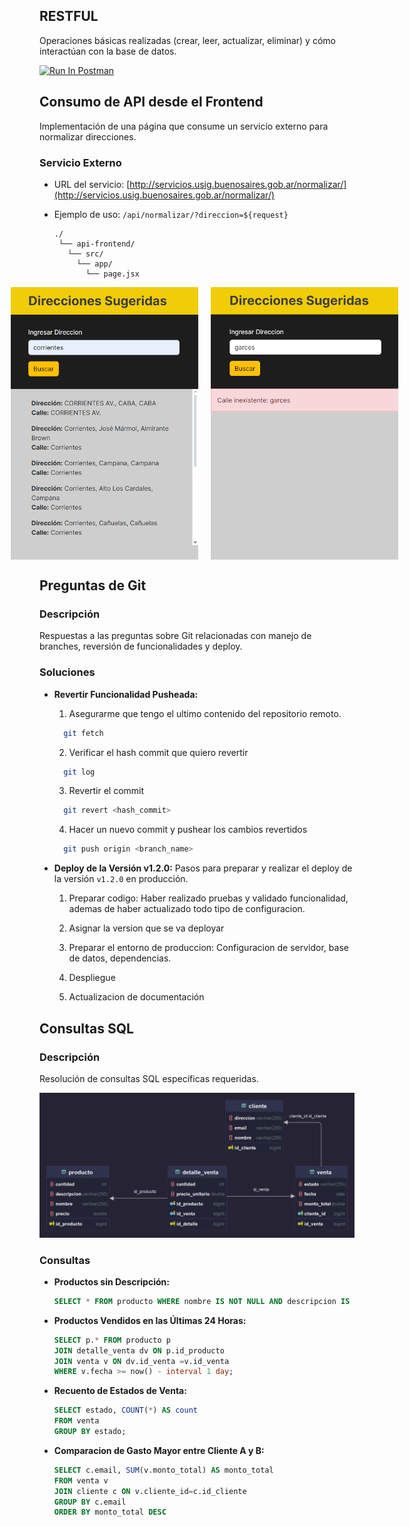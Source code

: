 ## RESTFUL

Operaciones básicas realizadas (crear, leer, actualizar, eliminar) y cómo interactúan con la base de datos.

[<img src="https://run.pstmn.io/button.svg" alt="Run In Postman" style="width: 128px; height: 32px;">](https://app.getpostman.com/run-collection/19616140-b60dc1a0-fb5d-451c-8f5f-e7864f76dccc?action=collection%2Ffork&source=rip_markdown&collection-url=entityId%3D19616140-b60dc1a0-fb5d-451c-8f5f-e7864f76dccc%26entityType%3Dcollection%26workspaceId%3D323dac41-2fca-42b4-9c52-907c44e893ac)

## Consumo de API desde el Frontend

Implementación de una página que consume un servicio externo para normalizar direcciones.

### Servicio Externo

- URL del servicio: [http://servicios.usig.buenosaires.gob.ar/normalizar/](http://servicios.usig.buenosaires.gob.ar/normalizar/)
- Ejemplo de uso: `/api/normalizar/?direccion=${request}`

   ```
  ./
    └── api-frontend/
      └── src/
        └── app/
          └── page.jsx
  ```

  <div style="display: flex; justify-content: center;">
    <img src="app_dire.png" alt="Imagen 1" style="width: 300px; margin-right: 20px;">
    <img src="app_error.png" alt="Imagen 2" style="width: 300px;">
  </div>

## Preguntas de Git

### Descripción

Respuestas a las preguntas sobre Git relacionadas con manejo de branches, reversión de funcionalidades y deploy.

### Soluciones

- **Revertir Funcionalidad Pusheada:**

  1.  Asegurarme que tengo el ultimo contenido del repositorio remoto.

  ```bash
    git fetch
  ```

  2. Verificar el hash commit que quiero revertir

  ```bash
    git log
  ```

  3. Revertir el commit

  ```bash
    git revert <hash_commit>
  ```

  4. Hacer un nuevo commit y pushear los cambios revertidos

  ```bash
    git push origin <branch_name>
  ```

- **Deploy de la Versión v1.2.0:**
  Pasos para preparar y realizar el deploy de la versión `v1.2.0` en producción.

  1. Preparar codigo: Haber realizado pruebas y validado funcionalidad, ademas de haber actualizado todo tipo de configuracion.

  2. Asignar la version que se va deployar

  3. Preparar el entorno de produccion: Configuracion de servidor, base de datos, dependencias.

  4. Despliegue

  5. Actualizacion de documentación

## Consultas SQL

### Descripción

Resolución de consultas SQL específicas requeridas.

![Texto alternativo](shop_db.png)

### Consultas

- **Productos sin Descripción:**

  ```sql
  SELECT * FROM producto WHERE nombre IS NOT NULL AND descripcion IS NULL ;
  ```

- **Productos Vendidos en las Últimas 24 Horas:**

  ```sql
  SELECT p.* FROM producto p
  JOIN detalle_venta dv ON p.id_producto
  JOIN venta v ON dv.id_venta =v.id_venta
  WHERE v.fecha >= now() - interval 1 day;
  ```

- **Recuento de Estados de Venta:**

  ```sql
  SELECT estado, COUNT(*) AS count
  FROM venta
  GROUP BY estado;
  ```

- **Comparacion de Gasto Mayor entre Cliente A y B:**
  ```sql
  SELECT c.email, SUM(v.monto_total) AS monto_total
  FROM venta v
  JOIN cliente c ON v.cliente_id=c.id_cliente
  GROUP BY c.email
  ORDER BY monto_total DESC
  ```

